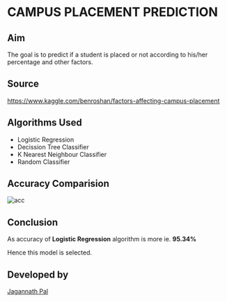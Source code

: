 # **CAMPUS PLACEMENT PREDICTION**

## Aim 

The goal is to predict if a student is placed or not according to his/her percentage and other factors.

## Source 

https://www.kaggle.com/benroshan/factors-affecting-campus-placement

## Algorithms Used

- Logistic Regression
- Decission Tree Classifier
- K Nearest Neighbour Classifier
- Random  Classifier

## Accuracy Comparision

<img align="center" alt="acc"  src="https://github.com/Jagannath8/DS-Olympus-/blob/campus/machineLearning/Campus%20Placement%20Prediction/Images/accuracy.png" />


## Conclusion

As accuracy of **Logistic Regression** algorithm is more ie. **95.34%**

Hence this model is selected.


## Developed by

<a href="https://github.com/Jagannath8">Jagannath Pal</a>
